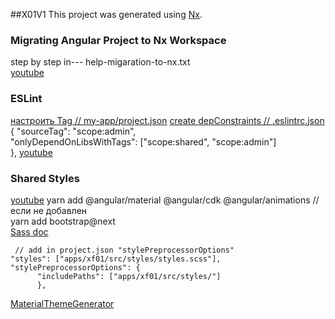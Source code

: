 ##X01V1
This project was generated using [Nx](https://nx.dev).

### Migrating Angular Project to Nx Workspace 
 step by step in--- help-migaration-to-nx.txt <br>
 [youtube](https://www.youtube.com/watch?v=sdS19tdO1sI)

### ESLint
[настроить Tag // my-app/project.json](https://nx.dev/structure/monorepo-tags) 
[create depConstraints // .eslintrc.json](https://nx.dev/structure/monorepo-tags)
 { "sourceTag": "scope:admin", <br>
   "onlyDependOnLibsWithTags": ["scope:shared", "scope:admin"] <br>
  },
[youtube](https://www.youtube.com/watch?v=EnwVZC0W-g8&t=501s)

### Shared Styles
  [youtube](https://www.youtube.com/watch?v=w_J8dGSPHZU)
  yarn add @angular/material @angular/cdk @angular/animations // если не добавлен <br>
  yarn add bootstrap@next  <br>
  [Sass doc](https://bootstrap-4.ru/docs/5.0/customize/sass/) 
  ```
   // add in project.json "stylePreprocessorOptions" 
  "styles": ["apps/xf01/src/styles/styles.scss"], 
  "stylePreprocessorOptions": {                    
        "includePaths": ["apps/xf01/src/styles/"] 
        },                                        
   ```
  [MaterialThemeGenerator](https://github.com/arciisine/MaterialThemeGenerator)
